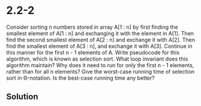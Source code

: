 # 2.2-2

Consider sorting n numbers stored in array A[1 : n] by first finding the smallest element of A[1 : n] and exchanging it with the element in A[1]. Then find the second smallest element of A[2 : n] and exchange it with A[2]. Then find the smallest element of A[3 : n], and exchange it with A[3]. Continue in this manner for the first n - 1 elements of A. Write pseudocode for this algorithm, which is known as selection sort. What loop invariant does this algorithm maintain? Why does it need to run for only the first n - 1 elements, rather than for all n elements? Give the worst-case running time of selection sort in Θ-notation. Is the best-case running time any better?

## Solution
